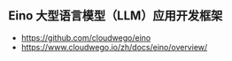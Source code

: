 ## Eino 大型语言模型（LLM）应用开发框架
- https://github.com/cloudwego/eino
- https://www.cloudwego.io/zh/docs/eino/overview/